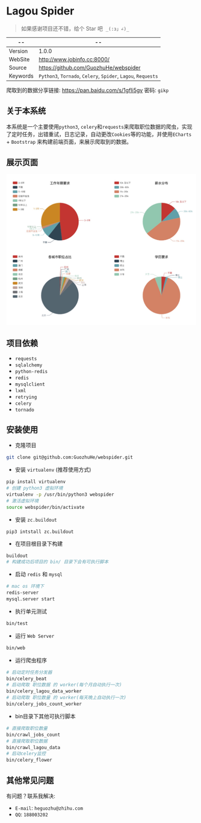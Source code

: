 # Lagou Spider

> 如果感谢项目还不错，给个 Star 吧  `_(:з」∠)_`

--|--
---- | ----
Version | 1.0.0
WebSite | http://www.jobinfo.cc:8000/
Source |  https://github.com/GuozhuHe/webspider
Keywords |  `Python3`, `Tornado`, `Celery`, `Spider`, `Lagou`, `Requests`

爬取到的数据分享链接: https://pan.baidu.com/s/1gfIi5gv 密码: `gikp`

## 关于本系统

本系统是一个主要使用`python3`, `celery`和`requests`来爬取职位数据的爬虫，实现了定时任务，出错重试，日志记录，自动更改`Cookies`等的功能，并使用`ECharts` + `Bootstrap` 来构建前端页面，来展示爬取到的数据。

## 展示页面

![Alt text](job-chart.jpeg)


## 项目依赖

* `requests`
* `sqlalchemy`
* `python-redis`
* `redis`
* `mysqlclient`
* `lxml`
* `retrying`
* `celery`
* `tornado`

## 安装使用

* 克隆项目

```bash
git clone git@github.com:GuozhuHe/webspider.git
```

* 安装 `virtualenv` (推荐使用方式)
```bash
pip install virtualenv
# 创建 python3 虚拟环境
virtualenv -p /usr/bin/python3 webspider
# 激活虚拟环境
source webspider/bin/activate
```

* 安装 `zc.buildout`
```
pip3 intstall zc.buildout
```

* 在项目根目录下构建
```bash
buildout
# 构建成功后项目的 bin/ 目录下会有可执行脚本
```

* 启动 `redis` 和 `mysql`
```bash
# mac os 环境下
redis-server
mysql.server start
```

* 执行单元测试
```bash
bin/test
```

* 运行 `Web Server`
```bash
bin/web
```

* 运行爬虫程序
```bash
# 启动定时任务分发器
bin/celery_beat
# 启动爬取 职位数据 的 worker(每个月自动执行一次)
bin/celery_lagou_data_worker
# 启动爬取 职位数量 的 worker(每天晚上自动执行一次)
bin/celery_jobs_count_worker 
```

* bin目录下其他可执行脚本
```bash
# 直接爬取职位数量
bin/crawl_jobs_count        
# 直接爬取职位数据
bin/crawl_lagou_data       
# 启动celery监控 
bin/celery_flower            
```

## 其他常见问题
有问题？联系我解决:
* `E-mail`: `heguozhu@zhihu.com`
* `QQ`: `188003202`
